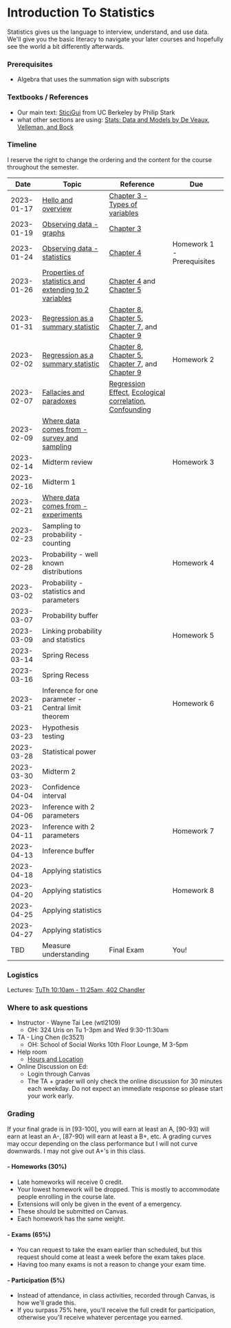 # Introduction To Statistics

Statistics gives us the language to interview, understand, and use data.
We'll give you the basic literacy to navigate your later courses and hopefully
see the world a bit differently afterwards.

### Prerequisites
- Algebra that uses the summation sign with subscripts

### Textbooks / References
- Our main text: [SticiGui](https://www.stat.berkeley.edu/~stark/SticiGui/Text/toc.htm) from UC Berkeley by Philip Stark
- what other sections are using: [Stats: Data and Models by De Veaux, Velleman, and Bock](https://clio.columbia.edu/catalog/8610380)


### Timeline
I reserve the right to change the ordering and the content for the course throughout the semester.

|Date|Topic|Reference|Due|
|---|---|---|---|
|2023-01-17|[Hello and overview](https://docs.google.com/presentation/d/1rdasP5pwv0J2VxUu4xzTYL8kDJGDqH1p_V1GN4lkS9Q/edit?usp=sharing)|[Chapter 3 - Types of variables](https://www.stat.berkeley.edu/~stark/SticiGui/Text/histograms.htm#variables)||
|2023-01-19|[Observing data - graphs](https://docs.google.com/presentation/d/1nPnmRBzZbDFz3pWJ26d0tg4e4JOirJJEnWYzWsH989g/edit?usp=sharing)|[Chapter 3](https://www.stat.berkeley.edu/~stark/SticiGui/Text/histograms.htm#frequency_tables)||
|2023-01-24|[Observing data - statistics](https://docs.google.com/presentation/d/1pPfvUaBmdxmnjB3Fi30Cc2GI8qmy9aEDIFH-8P0gCS8/edit?usp=sharing)|[Chapter 4](https://www.stat.berkeley.edu/~stark/SticiGui/Text/location.htm)|Homework 1 - Prerequisites|
|2023-01-26|[Properties of statistics and extending to 2 variables](https://docs.google.com/presentation/d/1T6SGvoVmfZiqZbSoTgHrAsQfv7nO-qv7A0A26MccifQ/edit?usp=sharing)|[Chapter 4](https://www.stat.berkeley.edu/~stark/SticiGui/Text/location.htm) and [Chapter 5](https://www.stat.berkeley.edu/~stark/SticiGui/Text/scatterplots.htm)||
|2023-01-31|[Regression as a summary statistic](https://docs.google.com/presentation/d/13uSf9IkqxhtwOEpmR5XJ_gUBsfGKH6R0j-flyazHRyg/edit?usp=sharing)|[Chapter 8](https://www.stat.berkeley.edu/~stark/SticiGui/Text/computeR.htm#computing_corr), [Chapter 5](https://www.stat.berkeley.edu/~stark/SticiGui/Text/scatterplots.htm), [Chapter 7](https://www.stat.berkeley.edu/~stark/SticiGui/Text/correlation.htm), and [Chapter 9](https://www.stat.berkeley.edu/~stark/SticiGui/Text/regression.htm)||
|2023-02-02|[Regression as a summary statistic](https://docs.google.com/presentation/d/13uSf9IkqxhtwOEpmR5XJ_gUBsfGKH6R0j-flyazHRyg/edit?usp=sharing)|[Chapter 8](https://www.stat.berkeley.edu/~stark/SticiGui/Text/computeR.htm#computing_corr), [Chapter 5](https://www.stat.berkeley.edu/~stark/SticiGui/Text/scatterplots.htm), [Chapter 7](https://www.stat.berkeley.edu/~stark/SticiGui/Text/correlation.htm), and [Chapter 9](https://www.stat.berkeley.edu/~stark/SticiGui/Text/regression.htm)|Homework 2|
|2023-02-07|[Fallacies and paradoxes](https://docs.google.com/presentation/d/1zMXIcX3ZYtFrIr8ut5IjtLNVy3LbXIMGOwoAXzVGOeY/edit?usp=sharing)|[Regression Effect](https://www.stat.berkeley.edu/~stark/SticiGui/Text/regressionErrors.htm#regression_effect), [Ecological correlation](https://www.stat.berkeley.edu/~stark/SticiGui/Text/computeR.htm#ecological_correlation), [Confounding](https://www.stat.berkeley.edu/~stark/SticiGui/Text/experiments.htm#confounding)||
|2023-02-09|[Where data comes from - survey and sampling](https://docs.google.com/presentation/d/1nnXhKCdvu63IvxDFp1ymKNExCh9BpiD_8RlxyVpzWlI/edit?usp=sharing)|||
|2023-02-14|Midterm review||Homework 3|
|2023-02-16|Midterm 1|||
|2023-02-21|[Where data comes from - experiments](https://docs.google.com/presentation/d/1nnXhKCdvu63IvxDFp1ymKNExCh9BpiD_8RlxyVpzWlI/edit?usp=sharing)|||
|2023-02-23|Sampling to probability - counting|||
|2023-02-28|Probability - well known distributions||Homework 4|
|2023-03-02|Probability - statistics and parameters|||
|2023-03-07|Probability buffer|||
|2023-03-09|Linking probability and statistics||Homework 5|
|2023-03-14|Spring Recess|||
|2023-03-16|Spring Recess|||
|2023-03-21|Inference for one parameter - Central limit theorem||Homework 6|
|2023-03-23|Hypothesis testing|||
|2023-03-28|Statistical power|||
|2023-03-30|Midterm 2|||
|2023-04-04|Confidence interval|||
|2023-04-06|Inference with 2 parameters|||
|2023-04-11|Inference with 2 parameters||Homework 7|
|2023-04-13|Inference buffer|||
|2023-04-18|Applying statistics|||
|2023-04-20|Applying statistics||Homework 8|
|2023-04-25|Applying statistics|||
|2023-04-27|Applying statistics|||
|TBD|Measure understanding|Final Exam|You!|

### Logistics
Lectures:
  [TuTh 10:10am - 11:25am,  402 Chandler](https://vergil.registrar.columbia.edu/#/courses/APPLIED%20DATA%20MINING)

### Where to ask questions

- Instructor - Wayne Tai Lee (wtl2109)
  - OH: 324 Uris on Tu 1-3pm and Wed 9:30-11:30am
- TA - Ling Chen (lc3521)
  - OH: School of Social Works 10th Floor Lounge, M 3-5pm
- Help room
  - [Hours and Location](https://stat.columbia.edu/help-room/)
- Online Discussion on Ed:
  - Login through Canvas
  - The TA + grader will only check the online discussion for 30 minutes each weekday. Do not expect an immediate response so please start your work early.

### Grading
If your final grade is in [93-100], you will earn at least an A, [90-93) will earn at least an A-, [87-90) will earn at least a B+, etc. A grading curves may occur depending on the class performance but I will not curve downwards. I may not give out A+'s in this class.

#### - Homeworks (30%)
  - Late homeworks will receive 0 credit.
  - Your lowest homework will be dropped. This is mostly to accommodate people enrolling in the course late.
  - Extensions will only be given in the event of a emergency.
  - These should be submitted on Canvas.
  - Each homework has the same weight.
#### - Exams (65%)
  - You can request to take the exam earlier than scheduled, but this request should come at least a week before the exam takes place.
  - Having too many exams is not a reason to change your exam time.
#### - Participation (5%)
  - Instead of attendance, in class activities, recorded through Canvas, is how we'll grade this.
  - If you surpass 75% here, you'll receive the full credit for participation, otherwise you'll receive whatever percentage you earned.
